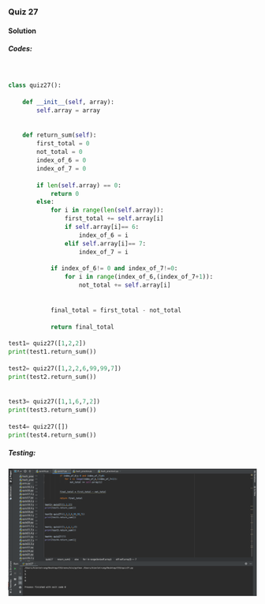 ### Quiz 27


#### Solution


##### Codes:

```.py


class quiz27():

    def __init__(self, array):
        self.array = array


    def return_sum(self):
        first_total = 0
        not_total = 0
        index_of_6 = 0
        index_of_7 = 0

        if len(self.array) == 0:
            return 0
        else:
            for i in range(len(self.array)):
                first_total += self.array[i]
                if self.array[i]== 6:
                    index_of_6 = i
                elif self.array[i]== 7:
                    index_of_7 = i

            if index_of_6!= 0 and index_of_7!=0:
                for i in range(index_of_6,(index_of_7+1)):
                    not_total += self.array[i]


            final_total = first_total - not_total

            return final_total

test1= quiz27([1,2,2])
print(test1.return_sum())

test2= quiz27([1,2,2,6,99,99,7])
print(test2.return_sum())


test3= quiz27([1,1,6,7,2])
print(test3.return_sum())

test4= quiz27([])
print(test4.return_sum())

```

##### Testing:

![](https://github.com/BrightChanges/Unit-3/blob/main/Screen%20Shot%200003-04-02%20at%2013.49.59.png)
